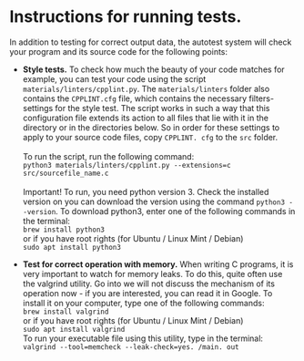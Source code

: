 # Instructions for running tests.

In addition to testing for correct output data, the autotest system will
check your program and its source code for the following points:

* **Style tests.** To check how much the beauty of your code matches
  for example, you can test your code using the script ```materials/linters/cpplint.py```. 
  The ```materials/linters``` folder also contains the ```CPPLINT.cfg``` file, which contains 
  the necessary filters-settings for the style test. The script works in such a way that this 
  configuration file extends its action to all files that lie with it in the directory 
  or in the directories below. So in order for these settings to apply to your source code files, 
  copy ```CPPLINT. cfg``` to the ```src``` folder. \
  \
  To run the script, run the following command: \
  ```python3 materials/linters/cpplint.py --extensions=c src/sourcefile_name.c``` \
  \
  Important! To run, you need python version 3. Check the installed version on
  you can download the version using the command ```python3 --version```. 
  To download python3, enter one of the following commands in the terminal: \
  ```brew install python3``` \
  or if you have root rights (for Ubuntu / Linux Mint / Debian) \
  ```sudo apt install python3```
  
  
 * **Test for correct operation with memory.** When writing C programs, it is very important to watch
   for memory leaks. To do this, quite often use the valgrind utility. Go into
   we will not discuss the mechanism of its operation now - if you are interested, you can read it in Google.
   To install it on your computer, type one of the following commands: \
   ```brew install valgrind``` \
   or if you have root rights (for Ubuntu / Linux Mint / Debian) \
   ```sudo apt install valgrind``` \
   To run your executable file using this utility, type in the terminal: \
   ```valgrind --tool=memcheck --leak-check=yes. /main. out```

